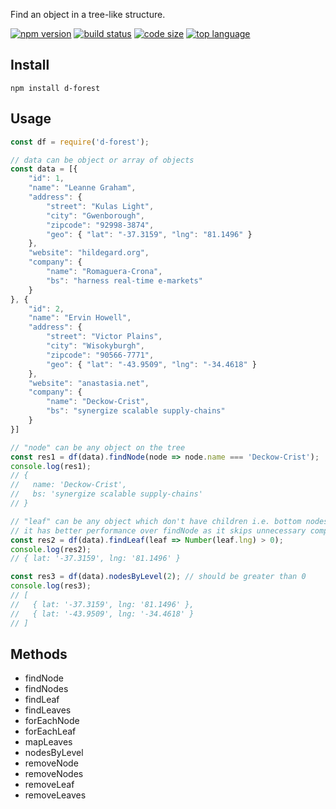 Find an object in a tree-like structure.

[![npm version](https://img.shields.io/npm/v/d-forest)](https://www.npmjs.com/package/d-forest)
[![build status](https://img.shields.io/travis/akarande777/d-forest)](https://travis-ci.com/github/akarande777/d-forest/builds)
[![code size](https://img.shields.io/github/languages/code-size/akarande777/d-forest)](https://github.com/akarande777/d-forest)
[![top language](https://img.shields.io/github/languages/top/akarande777/d-forest)](https://github.com/akarande777/d-forest)

## Install

`npm install d-forest`

## Usage

````javascript
const df = require('d-forest');

// data can be object or array of objects
const data = [{
    "id": 1,
    "name": "Leanne Graham",
    "address": {
        "street": "Kulas Light",
        "city": "Gwenborough",
        "zipcode": "92998-3874",
        "geo": { "lat": "-37.3159", "lng": "81.1496" }
    },
    "website": "hildegard.org",
    "company": {
        "name": "Romaguera-Crona",
        "bs": "harness real-time e-markets"
    }
}, {
    "id": 2,
    "name": "Ervin Howell",
    "address": {
        "street": "Victor Plains",
        "city": "Wisokyburgh",
        "zipcode": "90566-7771",
        "geo": { "lat": "-43.9509", "lng": "-34.4618" }
    },
    "website": "anastasia.net",
    "company": {
        "name": "Deckow-Crist",
        "bs": "synergize scalable supply-chains"
    }
}]

// "node" can be any object on the tree
const res1 = df(data).findNode(node => node.name === 'Deckow-Crist');
console.log(res1);
// {
//   name: 'Deckow-Crist',
//   bs: 'synergize scalable supply-chains'
// }

// "leaf" can be any object which don't have children i.e. bottom nodes
// it has better performance over findNode as it skips unnecessary comparisons
const res2 = df(data).findLeaf(leaf => Number(leaf.lng) > 0);
console.log(res2);
// { lat: '-37.3159', lng: '81.1496' }

const res3 = df(data).nodesByLevel(2); // should be greater than 0
console.log(res3);
// [
//   { lat: '-37.3159', lng: '81.1496' },
//   { lat: '-43.9509', lng: '-34.4618' }
// ]
````

## Methods

* findNode
* findNodes
* findLeaf
* findLeaves
* forEachNode
* forEachLeaf
* mapLeaves
* nodesByLevel
* removeNode
* removeNodes
* removeLeaf
* removeLeaves